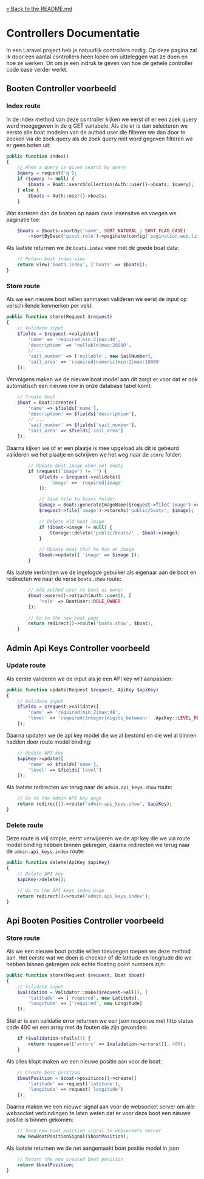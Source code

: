 [&laquo; Back to the README.md](../README.md)

# Controllers Documentatie
In een Laravel project heb je natuurlijk controllers nodig. Op deze pagina zal ik door een aantal controllers heen lopen om uitteleggen wat ze doen en hoe ze werken. Dit om je een indruk te geven van hoe de gehele controller code base verder werkt.

## Booten Controller voorbeeld

### Index route
In de index method van deze controller kijken we eerst of er een zoek query word meegegeven in de q GET variabele. Als die er is dan selecteren we eerste alle boat modelen van de authed user die filteren we dan door te zoeken via de zoek query als de zoek query niet word gegeven filteren we er geen boten uit:
```php
public function index()
{
    // When a query is given search by query
    $query = request('q');
    if ($query != null) {
        $boats = Boat::searchCollection(Auth::user()->boats, $query);
    } else {
        $boats = Auth::user()->boats;
    }
```
Wat sorteren dan de boaten op naam case insensitve en voegen we paginatie toe:
```php
    $boats = $boats->sortBy('name', SORT_NATURAL | SORT_FLAG_CASE)
        ->sortByDesc('pivot.role')->paginate(config('pagination.web.limit')->withQueryString();
```
Als laatste returnen we de `boats.index` view met de goede boat data:
```php
    // Return boat index view
    return view('boats.index', ['boats' => $boats]);
}
```

### Store route
Als we een nieuwe boot willen aanmaken valideren we eerst de input op verschillende kenmerken per veld:
```php
public function store(Request $request)
{
    // Validate input
    $fields = $request->validate([
        'name' => 'required|min:2|max:48',
        'description' => 'nullable|max:20000',
        // ...
        'sail_number' => ['nullable', new SailNumber],
        'sail_area' => 'required|numeric|min:1|max:10000'
    ]);
```
Vervolgens maken we de nieuwe boat model aan dit zorgt er voor dat er ook automatisch een nieuwe row in onze database tabel komt:
```php
    // Create boat
    $boat = Boat::create([
        'name' => $fields['name'],
        'description' => $fields['description'],
        // ...
        'sail_number' => $fields['sail_number'],
        'sail_area' => $fields['sail_area']
    ]);
```
Daarna kijken we of er een plaatje is mee upgeload als dit is gebeurd valideren we het plaatje en schrijven we het weg naar de `store` folder:
```php
        // Update boat image when not empty
        if (request('image') != '') {
            $fields = $request->validate([
                'image' => 'required|image'
            ]);

            // Save file to boats folder
            $image = Boat::generateImageName($request->file('image')->extension());
            $request->file('image')->storeAs('public/boats', $image);

            // Delete old boat image
            if ($boat->image != null) {
                Storage::delete('public/boats/' . $boat->image);
            }

            // Update boat that he has an image
            $boat->update([ 'image' => $image ]);
        }
```
Als laatste verbinden we de ingelogde gebuiker als eigenaar aan de boot en redirecten we naar de verse `boats.show` route:
```php
        // Add authed user to boat as owner
        $boat->users()->attach(Auth::user(), [
            'role' => BoatUser::ROLE_OWNER
        ]);

        // Go to the new boat page
        return redirect()->route('boats.show', $boat);
    }
```

## Admin Api Keys Controller voorbeeld

### Update route
Als eerste valideren we de input als je een API key wilt aanpassen:
```php
public function update(Request $request, ApiKey $apiKey)
{
    // Validate input
    $fields = $request->validate([
        'name' => 'required|min:2|max:48',
        'level' => 'required|integer|digits_between:' .ApiKey::LEVEL_REQUIRE_AUTH . ',' . ApiKey::LEVEL_NO_AUTH
    ]);
```
Daarna updaten we de api key model die we al bestond en die wel al binnen hadden door route model binding:
```php
    // Update API key
    $apiKey->update([
        'name' => $fields['name'],
        'level' => $fields['level']
    ]);
```
Als laatste redirecten we terug naar de `admin.api_keys.show` route:
```php
    // Go to the admin API key page
    return redirect()->route('admin.api_keys.show', $apiKey);
}
```

### Delete route
Deze route is vrij simple, eerst verwijderen we de api key die we via route model binding hebben binnen gekregen, daarna redirecten we terug naar de `admin.api_keys.index` route:
```php
public function delete(ApiKey $apiKey)
{
    // Delete API key
    $apiKey->delete();

    // Go to the API keys index page
    return redirect()->route('admin.api_keys.index');
}
```

## Api Booten Posities Controller voorbeeld

### Store route
Als we een nieuwe boot positie willen toevoegen roepen we deze method aan. Het eerste wat we doen is checken of de latitude en longitude die we hebben binnen gekregen ook echte floating point numbers zijn:
```php
public function store(Request $request, Boat $boat)
{
    // Validate input
    $validation = Validator::make($request->all(), [
        'latitude' => ['required', new Latitude],
        'longitude' => ['required', new Longitude]
    ]);
```
Stel er is een validatie error returnen we een json response met http status code 400 en een array met de fouten die zijn gevonden:
```php
    if ($validation->fails()) {
        return response(['errors' => $validation->errors()], 400);
    }
```
Als alles klopt maken we een nieuwe positie aan voor de boat:
```php
    // Create boat position
    $boatPosition = $boat->positions()->create([
        'latitude' => request('latitude'),
        'longitude' => request('longitude')
    ]);
```
Daarna maken we een nieuwe signal aan voor de websocket server om alle websocket verbindingen te laten weten dat er voor deze boot een nieuwe positie is binnen gekomen:
```php
    // Send new boat position signal to websockets server
    new NewBoatPositionSignal($boatPosition);
```
Als laatste returnen we de net aangemaakt boat positie model in json
```php
    // Return the new created boat position
    return $boatPosition;
}
```
